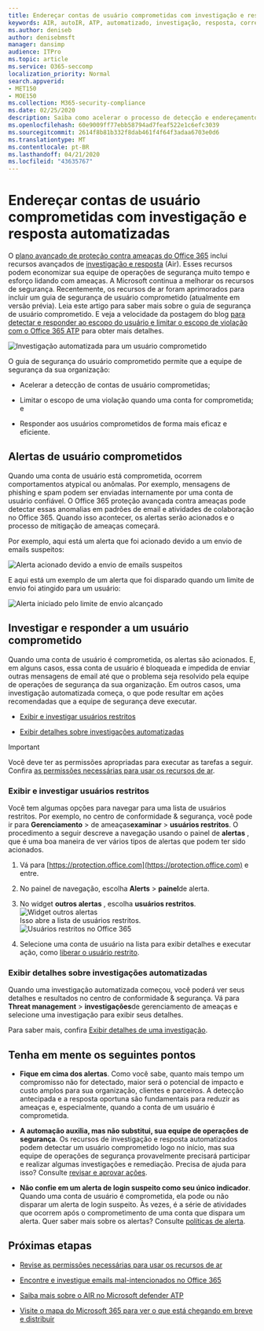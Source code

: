 ```yaml
---
title: Endereçar contas de usuário comprometidas com investigação e resposta automatizadas
keywords: AIR, autoIR, ATP, automatizado, investigação, resposta, correção, ameaças, avançado, ameaça, proteção, comprometido
ms.author: deniseb
author: denisebmsft
manager: dansimp
audience: ITPro
ms.topic: article
ms.service: O365-seccomp
localization_priority: Normal
search.appverid:
- MET150
- MOE150
ms.collection: M365-security-compliance
ms.date: 02/25/2020
description: Saiba como acelerar o processo de detecção e endereçamento de contas de usuário comprometidas com recursos de investigação e resposta automatizados no Office 365 Advanced Threat Protection Plan 2.
ms.openlocfilehash: 60e9009ff77ebb58794ad7feaf522e1c6efc3039
ms.sourcegitcommit: 2614f8b81b332f8dab461f4f64f3adaa6703e0d6
ms.translationtype: MT
ms.contentlocale: pt-BR
ms.lasthandoff: 04/21/2020
ms.locfileid: "43635767"
---
```

# <a name="address-compromised-user-accounts-with-automated-investigation-and-response"></a>Endereçar contas de usuário comprometidas com investigação e resposta automatizadas

O [plano avançado de proteção contra ameaças do Office 365](https://docs.microsoft.com/microsoft-365/security/office-365-security/office-365-atp?view=o365-worldwide#office-365-atp-plan-1-and-plan-2) inclui recursos avançados de [investigação e resposta](https://docs.microsoft.com/microsoft-365/security/office-365-security/office-365-air) (Air). Esses recursos podem economizar sua equipe de operações de segurança muito tempo e esforço lidando com ameaças. A Microsoft continua a melhorar os recursos de segurança. Recentemente, os recursos de ar foram aprimorados para incluir um guia de segurança de usuário comprometido (atualmente em versão prévia). Leia este artigo para saber mais sobre o guia de segurança de usuário comprometido. E veja a velocidade da postagem do blog [para detectar e responder ao escopo do usuário e limitar o escopo de violação com o Office 365 ATP](https://techcommunity.microsoft.com/t5/Security-Privacy-and-Compliance/Speed-up-time-to-detect-and-respond-to-user-compromise-and-limit/ba-p/977053) para obter mais detalhes.

![Investigação automatizada para um usuário comprometido](/microsoft-365/media/office365atp-compduserinvestigation.jpg)

O guia de segurança do usuário comprometido permite que a equipe de segurança da sua organização:

- Acelerar a detecção de contas de usuário comprometidas;

- Limitar o escopo de uma violação quando uma conta for comprometida; e 

- Responder aos usuários comprometidos de forma mais eficaz e eficiente.

## <a name="compromised-user-alerts"></a>Alertas de usuário comprometidos

Quando uma conta de usuário está comprometida, ocorrem comportamentos atypical ou anômalas. Por exemplo, mensagens de phishing e spam podem ser enviadas internamente por uma conta de usuário confiável. O Office 365 proteção avançada contra ameaças pode detectar essas anomalias em padrões de email e atividades de colaboração no Office 365. Quando isso acontecer, os alertas serão acionados e o processo de mitigação de ameaças começará.

Por exemplo, aqui está um alerta que foi acionado devido a um envio de emails suspeitos:

![Alerta acionado devido a envio de emails suspeitos](/microsoft-365/media/office365atp-suspiciousemailsendalert.jpg)

E aqui está um exemplo de um alerta que foi disparado quando um limite de envio foi atingido para um usuário:

![Alerta iniciado pelo limite de envio alcançado](/microsoft-365/media/office365atp-sendinglimitreached.jpg)

## <a name="investigate-and-respond-to-a-compromised-user"></a>Investigar e responder a um usuário comprometido

Quando uma conta de usuário é comprometida, os alertas são acionados. E, em alguns casos, essa conta de usuário é bloqueada e impedida de enviar outras mensagens de email até que o problema seja resolvido pela equipe de operações de segurança da sua organização. Em outros casos, uma investigação automatizada começa, o que pode resultar em ações recomendadas que a equipe de segurança deve executar.

- [Exibir e investigar usuários restritos](#view-and-investigate-restricted-users)

- [Exibir detalhes sobre investigações automatizadas](#view-details-about-automated-investigations)

> [!IMPORTANT]
> Você deve ter as permissões apropriadas para executar as tarefas a seguir. Confira [as permissões necessárias para usar os recursos de ar](https://docs.microsoft.com/microsoft-365/security/office-365-security/office-365-air?view=o365-worldwide#required-permissions-to-use-air-capabilities).

### <a name="view-and-investigate-restricted-users"></a>Exibir e investigar usuários restritos

Você tem algumas opções para navegar para uma lista de usuários restritos. Por exemplo, no centro de conformidade & segurança, você pode ir para **Gerenciamento** > de ameaças**examinar** > **usuários restritos**. O procedimento a seguir descreve a navegação usando o painel de **alertas** , que é uma boa maneira de ver vários tipos de alertas que podem ter sido acionados.

1. Vá para [https://protection.office.com](https://protection.office.com) e entre.

2. No painel de navegação, escolha **Alerts** > **painel**de alerta.

3. No widget **outros alertas** , escolha **usuários restritos**.<br/>
   ![Widget outros alertas](/microsoft-365/media/office365atp-otheralertswidget.jpg)<br/>
   Isso abre a lista de usuários restritos.<br/>![Usuários restritos no Office 365](/microsoft-365/media/office365atp-restrictedusers.jpg) 

4. Selecione uma conta de usuário na lista para exibir detalhes e executar ação, como [liberar o usuário restrito](https://docs.microsoft.com/microsoft-365/security/office-365-security/removing-user-from-restricted-users-portal-after-spam). 

### <a name="view-details-about-automated-investigations"></a>Exibir detalhes sobre investigações automatizadas

Quando uma investigação automatizada começou, você poderá ver seus detalhes e resultados no centro de conformidade & segurança. Vá para **Threat management** > **investigações**de gerenciamento de ameaças e selecione uma investigação para exibir seus detalhes.

Para saber mais, confira [Exibir detalhes de uma investigação](https://docs.microsoft.com/microsoft-365/security/office-365-security/air-view-investigation-results).

## <a name="keep-the-following-points-in-mind"></a>Tenha em mente os seguintes pontos

- **Fique em cima dos alertas**. Como você sabe, quanto mais tempo um compromisso não for detectado, maior será o potencial de impacto e custo amplos para sua organização, clientes e parceiros. A detecção antecipada e a resposta oportuna são fundamentais para reduzir as ameaças e, especialmente, quando a conta de um usuário é comprometida. 

- **A automação auxilia, mas não substitui, sua equipe de operações de segurança**. Os recursos de investigação e resposta automatizados podem detectar um usuário comprometido logo no início, mas sua equipe de operações de segurança provavelmente precisará participar e realizar algumas investigações e remediação. Precisa de ajuda para isso? Consulte [revisar e aprovar ações](https://docs.microsoft.com/microsoft-365/security/office-365-security/office-365-air#review-and-approve-actions).

- **Não confie em um alerta de login suspeito como seu único indicador**. Quando uma conta de usuário é comprometida, ela pode ou não disparar um alerta de login suspeito. Às vezes, é a série de atividades que ocorrem após o comprometimento de uma conta que dispara um alerta. Quer saber mais sobre os alertas? Consulte [políticas de alerta](https://docs.microsoft.com/microsoft-365/compliance/alert-policies).

## <a name="next-steps"></a>Próximas etapas

- [Revise as permissões necessárias para usar os recursos de ar](https://docs.microsoft.com/microsoft-365/security/office-365-security/office-365-air?view=o365-worldwide#required-permissions-to-use-air-capabilities)

- [Encontre e investigue emails mal-intencionados no Office 365](https://docs.microsoft.com/microsoft-365/security/office-365-security/investigate-malicious-email-that-was-delivered?view=o365-worldwide)

- [Saiba mais sobre o AIR no Microsoft defender ATP](https://docs.microsoft.com/windows/security/threat-protection/microsoft-defender-atp/automated-investigations)

- [Visite o mapa do Microsoft 365 para ver o que está chegando em breve e distribuir](https://www.microsoft.com/microsoft-365/roadmap?filters=)

